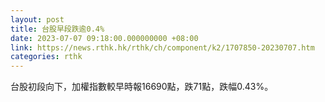 ```yaml
---
layout: post
title: 台股早段跌逾0.4%
date: 2023-07-07 09:18:00.000000000 +08:00
link: https://news.rthk.hk/rthk/ch/component/k2/1707850-20230707.htm
categories: rthk
---
```


台股初段向下，加權指數較早時報16690點，跌71點，跌幅0.43%。
